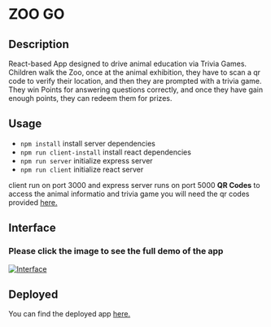 # ZOO GO

## Description

React-based App designed to drive animal education via Trivia Games. Children walk the Zoo, once at the animal exhibition, they have to scan a qr code to verify their location, and then they are prompted with a trivia game. They win Points for answering questions correctly, and once they have gain enough points, they can redeem them for prizes.

## Usage

- `npm install` install server dependencies
- `npm run client-install` install react dependencies
- `npm run server` initialize express server
- `npm run client` initialize react server

client run on port 3000 and express server runs on port 5000
**QR Codes** to access the animal informatio and trivia game you will need the qr codes provided [here.](https://drive.google.com/file/d/1WlDCcvEfygRsSqGhH3-saj70bcxOBDrP/view?usp=sharing)

## Interface
### Please click the image to see the full demo of the app
[![Interface](https://ucarecdn.com/c099d731-8ee6-4687-9084-fa2472e39ecf/ScreenShot20200623at124316AM1.png)](https://www.youtube.com/watch?v=429ZNpMUzcQ&feature=youtu.be)

## Deployed
You can find the deployed app [here.](https://zoo-go.herokuapp.com/)



